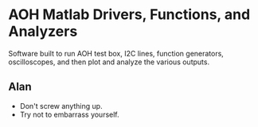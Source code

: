 AOH Matlab Drivers, Functions, and Analyzers
===========================================

Software built to run AOH test box, I2C lines, function generators, oscilloscopes, and then plot and analyze the various outputs.

Alan
----
  * Don't screw anything up.
  * Try not to embarrass yourself.
